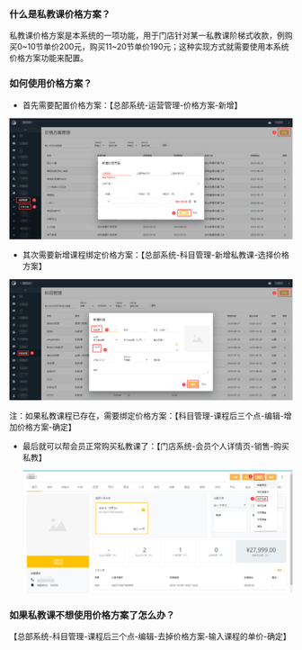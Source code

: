 ### 什么是私教课价格方案？

私教课价格方案是本系统的一项功能，用于门店针对某一私教课阶梯式收款，例购买0~10节单价200元，购买11~20节单价190元；这种实现方式就需要使用本系统价格方案功能来配置。

### 如何使用价格方案？

- 首先需要配置价格方案：【总部系统-运营管理-价格方案-新增】

![](../../assets/club/价格方案.png)

- 其次需要新增课程绑定价格方案：【总部系统-科目管理-新增私教课-选择价格方案】

![](../../assets/club/绑定价格方案.png)

注：如果私教课程已存在，需要绑定价格方案：【科目管理-课程后三个点-编辑-增加价格方案-确定】

- 最后就可以帮会员正常购买私教课了：【门店系统-会员个人详情页-销售-购买私教】

  ![](../../assets/club/购买价格方案私教课.png)

### 如果私教课不想使用价格方案了怎么办？  

【总部系统-科目管理-课程后三个点-编辑-去掉价格方案-输入课程的单价-确定】

